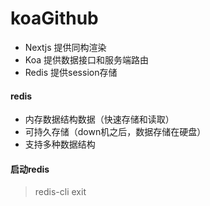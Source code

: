 # koaGithub
- Nextjs 提供同构渲染
- Koa 提供数据接口和服务端路由
- Redis 提供session存储

#### redis
- 内存数据结构数据（快速存储和读取）
- 可持久存储（down机之后，数据存储在硬盘）
- 支持多种数据结构

#### 启动redis
> redis-cli
> exit